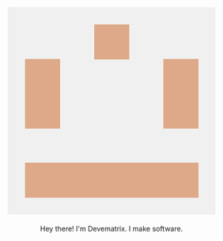 <p align="center">
  <img src="https://github.com/Devematrix/Devematrix/blob/main/icons/DEVEMATRIX.png?raw=true">
  <br />
  
  
 <br />
  Hey there! I'm Devematrix. I make software.
</p>

<!--
**Devematrix/Devematrix** is a ✨ _special_ ✨ repository because its `README.md` (this file) appears on your GitHub profile.

Here are some ideas to get you started:

- 🔭 I’m currently working on ...
- 🌱 I’m currently learning ...
- 👯 I’m looking to collaborate on ...
- 🤔 I’m looking for help with ...
- 💬 Ask me about ...
- 📫 How to reach me: ...
- 😄 Pronouns: ...
- ⚡ Fun fact: ...
-->
